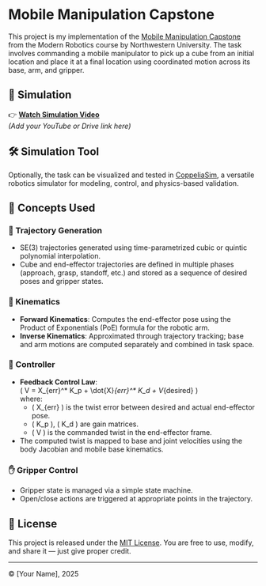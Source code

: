 # Mobile Manipulation Capstone

This project is my implementation of the [Mobile Manipulation Capstone](https://hades.mech.northwestern.edu/index.php/Mobile_Manipulation_Capstone) from the Modern Robotics course by Northwestern University. The task involves commanding a mobile manipulator to pick up a cube from an initial location and place it at a final location using coordinated motion across its base, arm, and gripper.

## 🎥 Simulation

👉 **[Watch Simulation Video](#)**  
*(Add your YouTube or Drive link here)*

## 🛠 Simulation Tool

Optionally, the task can be visualized and tested in [CoppeliaSim](https://www.coppeliarobotics.com/), a versatile robotics simulator for modeling, control, and physics-based validation.

## 🧠 Concepts Used

### 🔄 Trajectory Generation
- SE(3) trajectories generated using time-parametrized cubic or quintic polynomial interpolation.
- Cube and end-effector trajectories are defined in multiple phases (approach, grasp, standoff, etc.) and stored as a sequence of desired poses and gripper states.

### 🤖 Kinematics
- **Forward Kinematics**: Computes the end-effector pose using the Product of Exponentials (PoE) formula for the robotic arm.
- **Inverse Kinematics**: Approximated through trajectory tracking; base and arm motions are computed separately and combined in task space.

### 🧩 Controller
- **Feedback Control Law**:  
  \( V = X_{err}^* K_p + \dot{X}_{err}^* K_d + V_{desired} \)  
  where:
  - \( X_{err} \) is the twist error between desired and actual end-effector pose.
  - \( K_p \), \( K_d \) are gain matrices.
  - \( V \) is the commanded twist in the end-effector frame.
- The computed twist is mapped to base and joint velocities using the body Jacobian and mobile base kinematics.

### ✋ Gripper Control
- Gripper state is managed via a simple state machine.
- Open/close actions are triggered at appropriate points in the trajectory.

## 📄 License

This project is released under the [MIT License](LICENSE). You are free to use, modify, and share it — just give proper credit.

---

© [Your Name], 2025
